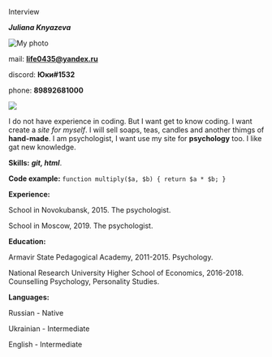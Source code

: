  Interview

***Juliana Knyazeva***

![My photo](https://vk.com/photo98887359_457254420?rev=1)

mail: **life0435@yandex.ru**

discord: **Юки#1532**

phone: **89892681000**

![](https://vk.com/life_o_0)


I do not have experience in coding. But I want get to know coding. I want create a _site for myself_. I will sell soaps, teas, candles and another thimgs of **hand-made**. I am psychologist, I want use my site for **psychology** too. I like gat new knowledge.

**Skills:** ***git, html***.

**Code example:** ```function multiply($a, $b) {
return $a * $b;
}```

**Experience:**

School in Novokubansk, 2015. The psychologist.

School in Moscow, 2019. The psychologist.

**Education:** 

Armavir State Pedagogical Academy, 2011-2015. Psychology.


National Research University Higher School of Economics, 2016-2018. Counselling Psychology, Personality Studies.


**Languages:**

Russian - Native

Ukrainian - Intermediate

English - Intermediate 


